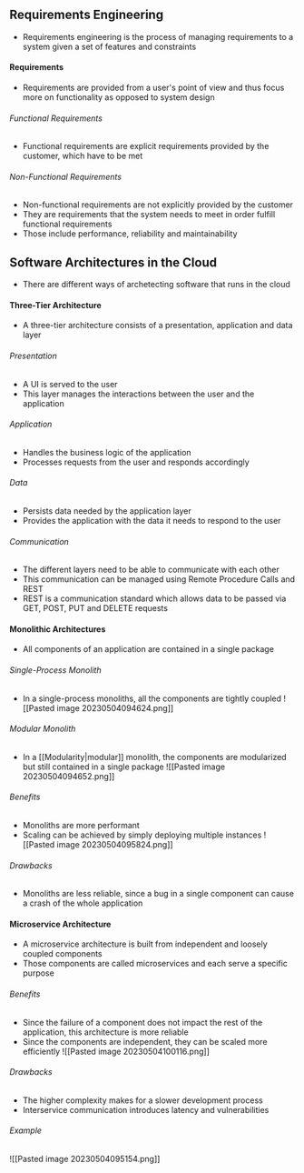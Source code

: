## Requirements Engineering
- Requirements engineering is the process of managing requirements to a system given a set of features and constraints
####  Requirements
- Requirements are provided from a user's point of view and thus focus more on functionality as opposed to system design
###### Functional Requirements
- Functional requirements are explicit requirements provided by the customer, which have to be met
###### Non-Functional Requirements
- Non-functional requirements are not explicitly provided by the customer
- They are requirements that the system needs to meet in order fulfill functional requirements
- Those include performance, reliability and maintainability
## Software Architectures in the Cloud
- There are different ways of archetecting software that runs in the cloud
#### Three-Tier Architecture
- A three-tier architecture consists of a presentation, application and data layer
###### Presentation
- A UI is served to the user
- This layer manages the interactions between the user and the application
###### Application
- Handles the business logic of the application
- Processes requests from the user and responds accordingly
###### Data
- Persists data needed by the application layer
- Provides the application with the data it needs to respond to the user
###### Communication
- The different layers need to be able to communicate with each other
- This communication can be managed using Remote Procedure Calls and REST
- REST is a communication standard which allows data to be passed via GET, POST, PUT and DELETE requests
#### Monolithic Architectures
- All components of an application are contained in a single package
###### Single-Process Monolith
- In a single-process monoliths, all the components are tightly coupled
![[Pasted image 20230504094624.png]]
###### Modular Monolith
- In a [[Modularity|modular]] monolith, the components are modularized but still contained in a single package
![[Pasted image 20230504094652.png]]
###### Benefits
- Monoliths are more performant
- Scaling can be achieved by simply deploying multiple instances
![[Pasted image 20230504095824.png]]
###### Drawbacks
- Monoliths are less reliable, since a bug in a single component can cause a crash of the whole application
#### Microservice Architecture
- A microservice architecture is built from independent and loosely coupled components
- Those components are called microservices and each serve a specific purpose
###### Benefits
- Since the failure of a component does not impact the rest of the application, this architecture is more reliable
- Since the components are independent, they can be scaled more efficiently
![[Pasted image 20230504100116.png]]
###### Drawbacks
- The higher complexity makes for a slower development process
- Interservice communication introduces latency and vulnerabilities
###### Example
![[Pasted image 20230504095154.png]]